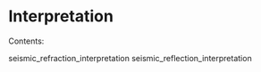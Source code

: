 # Interpretation

Contents:

<div class="toctree" maxdepth="1">

seismic_refraction_interpretation seismic_reflection_interpretation

</div>
